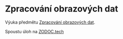 # Zpracování obrazových dat 

Výuka předmětu [Zpracování obrazových dat](https://predmety.fbmi.cvut.cz/cs/17PBIZOD).

Spoustu úloh na [ZODOC.tech](https://zodoc.tech)
